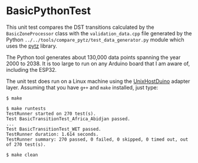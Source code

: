 # BasicPythonTest

This unit test compares the DST transitions calculated by the
`BasicZoneProcessor` class with the `validation_data.cpp` file generated by the
Python `../../tools/compare_pytz/test_data_generator.py` module which uses the
[pytz](https://pypi.org/project/pytz/) library.

The Python tool generates about 130,000 data points spanning the year 2000 to
2038. It is too large to run on any Arduino board that I am aware of, including
the ESP32.

The unit test does run on a Linux machine using the
[UnixHostDuino](https://github.com/bxparks/UnixHostDuino) adapter layer.
Assuming that you have `g++` and `make` installed, just type:

```
$ make

$ make runtests
TestRunner started on 270 test(s).
Test BasicTransitionTest_Africa_Abidjan passed.
...
Test BasicTransitionTest_WET passed.
TestRunner duration: 1.614 seconds.
TestRunner summary: 270 passed, 0 failed, 0 skipped, 0 timed out, out of 270 test(s).

$ make clean
```

